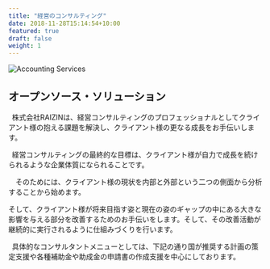 ```yaml
---
title: "経営のコンサルティング"
date: 2018-11-28T15:14:54+10:00
featured: true
draft: false
weight: 1
---
```

![Accounting Services](/images/post/austin-distel-nGc5RT2HmF0-unsplash.jpg)  
## オープンソース・ソリューション
&ensp;株式会社RAIZINは、経営コンサルティングのプロフェッショナルとしてクライアント様の抱える課題を解決し、クライアント様の更なる成長をお手伝いします。

&ensp;経営コンサルティングの最終的な目標は、クライアント様が自力で成長を続けられるような企業体質になられることです。

&ensp;&ensp;そのためには、クライアント様の現状を内部と外部という二つの側面から分析することから始めます。

そして、クライアント様が将来目指す姿と現在の姿のギャップの中にある大きな影響を与える部分を改善するためのお手伝いをします。そして、その改善活動が継続的に実行されるように仕組みづくりを行います。

&ensp;具体的なコンサルタントメニューとしては、下記の通り国が推奨する計画の策定支援や各種補助金や助成金の申請書の作成支援を中心にしております。